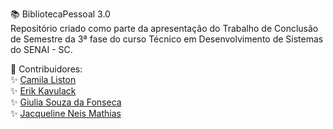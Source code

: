 📚 BibliotecaPessoal 3.0<br>
Repositório criado como parte da apresentação do Trabalho de Conclusão de Semestre da 3ª fase do curso Técnico em Desenvolvimento de Sistemas do SENAI - SC.

👥 Contribuidores:<br>
✨ [Camila Liston](https://github.com/CAMILALISTON)  <br>
✨ [Erik Kavulack](https://github.com/erikkavulack)  <br>
✨ [Giulia Souza da Fonseca](https://github.com/GiuliaSouzaDaF)  <br>
✨ [Jacqueline Neis Mathias](https://github.com/jacquelinemathias)  <br>